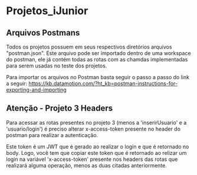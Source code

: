 # Projetos_iJunior

## Arquivos Postmans

Todos os projetos possuem em seus respectivos diretórios arquivos "postman.json". Este arquivo pode ser importado dentro de uma workspace do postman, 
ele já contém todas as rotas com as chamdas implementadas para serem usadas no teste dos projetos.

Para importar os arquivos no Postman basta seguir o passo a passo do link a seguir:
https://kb.datamotion.com/?ht_kb=postman-instructions-for-exporting-and-importing

## Atenção - Projeto 3 Headers

Para acessar as rotas presentes no projeto 3 (menos a 'inserirUsuario' e a 'usuario/login') é preciso alterar x-access-token presente no header do postman para realizar a autenticação.

Este token é um JWT que é gerado ao realizar o login e que é retornado no body. Logo, você tem que copiar este token que é retornado ao 
relizar um login na variável 'x-access-token' presente nos headers das rotas que realizará alguma operação, menos as duas citadas anteriormente.
